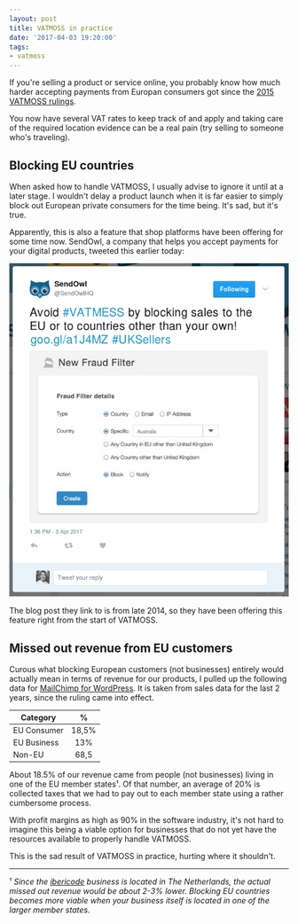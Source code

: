 ```yaml
---
layout: post
title: VATMOSS in practice 
date: '2017-04-03 19:20:00'
tags:
- vatmoss
---
```


If you're selling a product or service online, you probably know how much harder accepting payments from Europan consumers got since the [2015 VATMOSS rulings](http://euvataction.org/key-facts/#key_regulations).

You now have several VAT rates to keep track of and apply and taking care of the required location evidence can be a real pain (try selling to someone who's traveling). 

## Blocking EU countries

When asked how to handle VATMOSS, I usually advise to ignore it until at a later stage. I wouldn't delay a product launch when it is far easier to simply block out European private consumers for the time being. It's sad, but it's true.

Apparently, this is also a feature that shop platforms have been offering for some time now. SendOwl, a company that helps you accept payments for your digital products, tweeted this earlier today:

[![SendOwl's tweet on their new country-blocking feature](/media/sendowl-vatmoss-tweet.jpg)](https://www.sendowl.com/blog/fraud-filtering-now-available.html)

The blog post they link to is from late 2014, so they have been offering this feature right from the start of VATMOSS.

## Missed out revenue from EU customers

Curous what blocking European customers (not businesses) entirely would actually mean in terms of revenue for our products, I pulled up the following data for [MailChimp for WordPress](https://mc4wp.com/). It is taken from sales data for the last 2 years, since the ruling came into effect.

| Category        | %           |
| ------------- |:-------------:|
| EU Consumer      | 18,5% |
| EU Business      | 13%      |
| Non-EU   |  68,5     |

About 18.5% of our revenue came from people (not businesses) living in one of the EU member states¹. Of that number, an average of 20% is collected taxes that we had to pay out to each member state using a rather cumbersome process. 

With profit margins as high as 90% in the software industry, it's not hard to imagine this being a viable option for businesses that do not yet have the resources available to properly handle VATMOSS. 

This is the sad result of VATMOSS in practice, hurting where it shouldn't.

<hr />

¹ _Since the [ibericode](https://ibericode.com/) business is located in The Netherlands, the actual missed out revenue would be about 2-3% lower. Blocking EU countries becomes more viable when your business itself is located in one of the larger member states._
